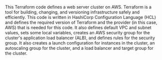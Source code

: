 This Terraform code defines a web server cluster on AWS. Terraform is a tool for building, changing, and versioning infrastructure safely and efficiently. This code is written in HashiCorp Configuration Language (HCL) and defines the required version of Terraform and the provider (in this case, AWS) that is needed for this code. It also defines default VPC and subnet values, sets some local variables, creates an AWS security group for the cluster's application load balancer (ALB), and defines rules for the security group. It also creates a launch configuration for instances in the cluster, an autoscaling group for the cluster, and a load balancer and target group for the cluster.
